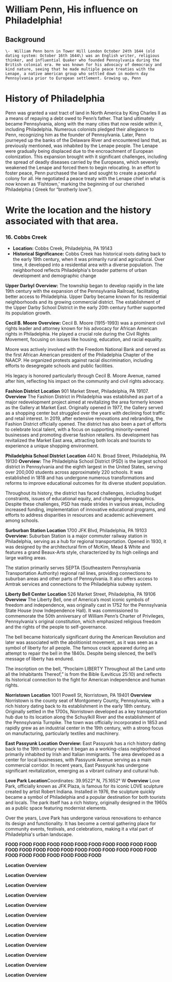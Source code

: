 
# William Penn, His influence on Philadelphia\!

## Background

	\-  William Penn born in Tower Hill London October 24th 1644 (old dating system: October 16th 1644\) was an English writer, religious thinker, and influential Quaker who founded Pennsylvania during the British colonial era. He was known for his advocacy of democracy and kind nature, seeing that he made multiple peace treaties with the Lenape, a native american group who settled down in modern day Pennsylvania prior to European settlement. Growing up, Penn 
# History of Philadelphia 

Penn was granted a vast tract of land in North America by King Charles II as a means of repaying a debt owed to Penn’s father. That land ultimately became Pennsylvania, along with the many cities that now reside within it, including Philadelphia. Numerous colonists pledged their allegiance to Penn, recognizing him as the founder of Pennsylvania. Later, Penn journeyed up the banks of the Delaware River and encountered land that, as previously mentioned, was inhabited by the Lenape people. The Lenape were gradually being displaced due to the encroachment of European colonization. This expansion brought with it significant challenges, including the spread of deadly diseases carried by the Europeans, which severely weakened the Lenape and forced them to begin relocating. In an effort to foster peace, Penn purchased the land and sought to create a peaceful colony for all. He negotiated a peace treaty with the Lenape chief in what is now known as ‘Fishtown,’ marking the beginning of our cherished Philadelphia ( Greek for “brotherly love”).




# **Write the location and the history associated with that area.**

### 

### 

### **16\. Cobbs Creek**

* **Location:** Cobbs Creek, Philadelphia, PA 19143  
* **Historical Significance:** Cobbs Creek has historical roots dating back to the early 19th century, when it was primarily rural and agricultural. Over time, it developed into a residential area with a diverse population. The neighborhood reflects Philadelphia's broader patterns of urban development and demographic change

**Upper DarbyI**
**Overview:** The township began to develop rapidly in the late 19th century with the expansion of the Pennsylvania Railroad, facilitating better access to Philadelphia. Upper Darby became known for its residential neighborhoods and its growing commercial district. The establishment of the Upper Darby School District in the early 20th century further supported its population growth.

**Cecil B. Moore**
**Overview:** Cecil B. Moore (1915-1993) was a prominent civil rights leader and attorney known for his advocacy for African American rights in Philadelphia. He played a crucial role during the Civil Rights Movement, focusing on issues like housing, education, and racial equality.

Moore was actively involved with the Freedom National Bank and served as the first African American president of the Philadelphia Chapter of the NAACP. He organized protests against racial discrimination, including efforts to desegregate schools and public facilities.

His legacy is honored particularly through Cecil B. Moore Avenue, named after him, reflecting his impact on the community and civil rights advocacy.

**Fashion District**
**Location** 901 Market Street, Philadelphia, PA 19107.
**Overview** 
The Fashion District in Philadelphia was established as part of a major redevelopment project aimed at revitalizing the area formerly known as the Gallery at Market East. Originally opened in 1977, the Gallery served as a shopping center but struggled over the years with declining foot traffic and retail interest. In 2019, after extensive renovations and rebranding, the Fashion District officially opened.
The district has also been a part of efforts to celebrate local talent, with a focus on supporting minority-owned businesses and promoting diverse fashion retailers. Its development has revitalized the Market East area, attracting both locals and tourists to experience a unique shopping environment.


**Philadelphia School District**
**Location** 440 N. Broad Street, Philadelphia, PA 19130
**Overview:** The Philadelphia School District (PSD) is the largest school district in Pennsylvania and the eighth largest in the United States, serving over 200,000 students across approximately 220 schools. It was established in 1818 and has undergone numerous transformations and reforms to improve educational outcomes for its diverse student population.

Throughout its history, the district has faced challenges, including budget constraints, issues of educational equity, and changing demographics. Despite these challenges, PSD has made strides in various areas, including increased funding, implementation of innovative educational programs, and efforts to address disparities in resources and academic achievement among schools.


**Surburban Station**
**Location** 1700 JFK Blvd, Philadelphia, PA 19103
**Overview:** Suburban Station is a major commuter railway station in Philadelphia, serving as a hub for regional transportation. Opened in 1930, it was designed by the architectural firm of McKim, Mead & White and features a grand Beaux-Arts style, characterized by its high ceilings and large waiting areas.

The station primarily serves SEPTA (Southeastern Pennsylvania Transportation Authority) regional rail lines, providing connections to suburban areas and other parts of Pennsylvania. It also offers access to Amtrak services and connections to the Philadelphia subway system.



**Liberty Bell Center**
**Location**  526 Market Street, Philadelphia, PA 19106
**Overview** The Liberty Bell, one of America’s most iconic symbols of freedom and independence, was originally cast in 1752 for the Pennsylvania State House (now Independence Hall). It was commissioned to commemorate the 50th anniversary of William Penn’s Charter of Privileges, Pennsylvania's original constitution, which emphasized religious freedom and the rights of the people to self-governance.

The bell became historically significant during the American Revolution and later was associated with the abolitionist movement, as it was seen as a symbol of liberty for all people. The famous crack appeared during an attempt to repair the bell in the 1840s. Despite being silenced, the bell’s message of liberty has endured.

The inscription on the bell, “Proclaim LIBERTY Throughout all the Land unto all the Inhabitants Thereof,” is from the Bible (Leviticus 25:10) and reflects its historical connection to the fight for American independence and human rights.

**Norristown**
**Location** 1001 Powell St, Norristown, PA 19401
**Overview** Norristown is the county seat of Montgomery County, Pennsylvania, with a rich history dating back to its establishment in the early 18th century. Originally settled in the 1700s, Norristown developed as a key transportation hub due to its location along the Schuylkill River and the establishment of the Pennsylvania Turnpike. The town was officially incorporated in 1853 and rapidly grew as an industrial center in the 19th century, with a strong focus on manufacturing, particularly textiles and machinery. 

**East Passyunk**
**Location** 
**Overview:** East Passyunk has a rich history dating back to the 19th century when it began as a working-class neighborhood primarily inhabited by Irish and Italian immigrants. The area developed as a center for local businesses, with Passyunk Avenue serving as a main commercial corridor. In recent years, East Passyunk has undergone significant revitalization, emerging as a vibrant culinary and cultural hub.


**Love Park**
**Location**Coordinates: 39.9522° N, 75.1652° W
**Overview** Love Park, officially known as JFK Plaza, is famous for its iconic LOVE sculpture created by artist Robert Indiana. Installed in 1976, the sculpture quickly became a symbol of Philadelphia and a popular destination for both tourists and locals. The park itself has a rich history, originally designed in the 1960s as a public space featuring modernist elements.

Over the years, Love Park has undergone various renovations to enhance its design and functionality. It has become a central gathering place for community events, festivals, and celebrations, making it a vital part of Philadelphia's urban landscape.







**FOOD FOOD FOOD FOOD FOOD FOOD FOOD FOOD FOOD FOOD FOOD FOOD FOOD FOOD FOOD FOOD FOOD FOOD FOOD FOOD FOOD FOOD FOOD FOOD FOOD FOOD FOOD FOOD FOOD**














**Location**
**Overview**









**Location**
**Overview**







**Location**
**Overview**







**Location**
**Overview**


**Location**
**Overview**


**Location**
**Overview**



**Location**
**Overview**



**Location**
**Overview**



**Location**
**Overview**



**Location**
**Overview**


**Location**
**Overview**



**Location**
**Overview**